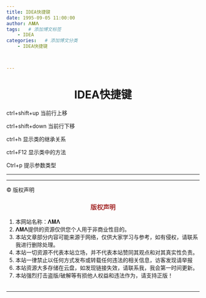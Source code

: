 ```yaml
---
title: IDEA快捷键
date: 1995-09-05 11:00:00
author: 𝚲𝚳𝚲
tags:   # 添加博文标签
	- IDEA
categories:   # 添加博文分类
	- IDEA快捷键



---
```


<h1><center>IDEA快捷键</center></h1>





ctrl+shift+up  当前行上移

ctrl+shift+down  当前行下移

ctrl+h 显示类的继承关系

ctrl+F12  显示类中的方法

Ctrl+p 提示参数类型





---


----

© 版权声明

<escape>

<div>
    <h3 align="center"  style="color: brown;" >版权声明</h3>
    <table>
   		<tr>
    		<ol>
				<li>本网站名称：𝚲𝚳𝚲</li>
				<li>𝚲𝚳𝚲提供的资源仅供您个人用于非商业性目的。</li>
				<li>本站文章部分内容可能来源于网络，仅供大家学习与参考，如有侵权，请联系我进行删除处理。</li>
				<li>本站一切资源不代表本站立场，并不代表本站赞同其观点和对其真实性负责。</li>
        		<li>本站一律禁止以任何方式发布或转载任何违法的相关信息，访客发现请举报</li> 
        		<li>本站资源大多存储在云盘，如发现链接失效，请联系我，我会第一时间更新。</li>
        		<li>本站强烈打击盗版/破解等有损他人权益和违法作为，请支持正版！</li>  
			</ol>
		</tr>
	</table>
</div>









</escape>

----





